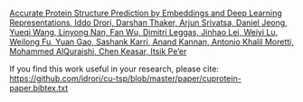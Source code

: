 [Accurate Protein Structure Prediction by Embeddings and Deep Learning Representations,
Iddo Drori, Darshan Thaker, Arjun Srivatsa, Daniel Jeong, Yueqi Wang, Linyong Nan, Fan Wu, Dimitri Leggas, Jinhao Lei, Weiyi Lu, Weilong Fu, Yuan Gao, Sashank Karri, Anand Kannan, Antonio Khalil Moretti, Mohammed AlQuraishi, Chen Keasar, Itsik Pe’er](https://github.com/idrori/cu-tsp/blob/master/paper/cuprotein-paper.pdf)

If you find this work useful in your research, please cite:
https://github.com/idrori/cu-tsp/blob/master/paper/cuprotein-paper.bibtex.txt
